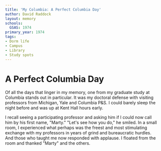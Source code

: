 ```yaml
---
title: 'My Columbia: A Perfect Columbia Day'
author: David Raddock
layout: memory
schools:
  GSAS: 1974
primary_year: 1974
tags:
- Dorm life
- Campus
- Library
- Study spots
---
```

# A Perfect Columbia Day

Of all the days that linger in my memory, one from my graduate study at Columbia stands out in particular.  It was my doctoral defense with visiting professors from Michigan, Yale and Columbia P&S.  I could barely sleep the night before and was up at Kent Hall hours early.

I recall seeing a participating professor and asking him if I could now call him by his first name, "Marty."  "Let's see how you do," he smiled.  In a small room, I experienced what perhaps was the freest and most stimulating exchange with my professors in years of grind and bureaucratic hurdles.  And those who taught me now responded with applause. I floated from the room and thanked "Marty" and the others.
